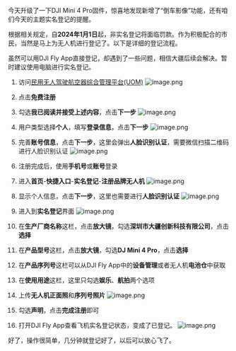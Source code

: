 今天升级了一下DJI Mini 4 Pro固件，惊喜地发现新增了“倒车影像”功能，还有咱们今天的主题实名登记的提醒。

根据相关规定，自**2024年1月1日**起，非实名登记将面临罚款。作为积极配合的市民，当然是马上为无人机进行登记了。以下是详细的登记流程。

虽然可以用DJI Fly App直接登记，却遇到了一些问题，相信大疆后续会解决。暂时建议使用电脑进行实名登记。

1. 访问[民用无人驾驶航空器综合管理平台(UOM)](https://uom.caac.gov.cn/)
![image.png](https://cdn.jsdelivr.net/gh/youyiying/blogs@master/images/814d7fd3208daad02362bd742aed3fb1.png)

2. 点击**免费注册**

3. 勾选**我已阅读并接受上述内容**，点击**下一步**
![image.png](https://cdn.jsdelivr.net/gh/youyiying/blogs@master/images/4817833b793b4b4ede23224cea36d2f4.png)

4. 用户类型选择**个人**，填写**登录信息**，点击**下一步**
![image.png](https://cdn.jsdelivr.net/gh/youyiying/blogs@master/images/fa719287e16da7a0048696677cf8cc21.png)

5. 完善**账号信息**，点击**下一步**，这里会弹出**人脸识别认证**，需要微信扫描二维码进行人脸识别认证
![image.png](https://cdn.jsdelivr.net/gh/youyiying/blogs@master/images/3c41e2f9db267a7f84d552cbaab39f58.png)

6. 注册完成后，使用**手机号**或**账号**登录

7. 进入**首页**-**快捷入口**-**实名登记**-**注册品牌无人机**
![image.png](https://cdn.jsdelivr.net/gh/youyiying/blogs@master/images/b2fc575b2fb4e397511a1dadb1b4b227.png)

8. 显示个人信息，点击**下一步**，这里也需要进行**人脸识别认证**
![image.png](https://cdn.jsdelivr.net/gh/youyiying/blogs@master/images/d3c3123365ec81b97d3ad39732d10cf8.png)

9. 进入到**实名登记**界面
![image.png](https://cdn.jsdelivr.net/gh/youyiying/blogs@master/images/0e03aa627b349c6dc7d47410f999af4c.png)

10. 在**生产厂商名称**这栏，点击**放大镜**，勾选**深圳市大疆创新科技有限公司**，点击**选择**

11. 在**产品型号**这栏，点击**放大镜**，勾选**DJ Mini 4 Pro**，点击**选择**

12. 在**产品序列号**这栏可以从DJI Fly App中的**设备管理**或者无人机**电池仓**中获取

13. 在**使用用途**这栏，这里只勾选**娱乐**、**航拍**两个选项

14. 上传**无人机正面照**和**序列号照片**
![image.png](https://cdn.jsdelivr.net/gh/youyiying/blogs@master/images/0be54572a38dc1923c221fea279d5784.png)

15. 勾选**声明**，点击**完成注册**即可
16. 打开DJI Fly App查看飞机实名登记状态，变成了已登记。
![image.png](https://cdn.jsdelivr.net/gh/youyiying/blogs@master/images/77d7025465f8a652207b10cf49650187.png)


好了，操作很简单，几分钟就登记好了，以后可以放心飞了。
